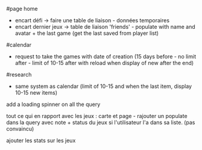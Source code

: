 #page home

- encart défi -> faire une table de liaison - données temporaires
- encart dernier jeux -> table de liaison 'friends' - populate with name and avatar + the last game (get the last saved from player list)

#calendar

- request to take the games with date of creation (15 days before - no limit after - limit of 10-15 after with reload when display of new after the end)

#research

- same system as calendar (limit of 10-15 and when the last item, display 10-15 new items)

add a loading spinner on all the query

tout ce qui en rapport avec les jeux : carte et page - rajouter un populate dans la query avec note + status du jeux si l'utilisateur l'a dans sa liste. (pas convaincu)

ajouter les stats sur les jeux
